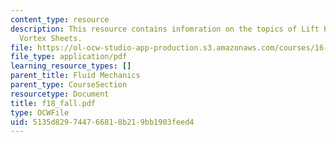 ```yaml
---
content_type: resource
description: This resource contains infomration on the topics of Lift Prediction and
  Vortex Sheets.
file: https://ol-ocw-studio-app-production.s3.amazonaws.com/courses/16-01-unified-engineering-i-ii-iii-iv-fall-2005-spring-2006/5135d829744766818b219bb1903feed4_f18_fall.pdf
file_type: application/pdf
learning_resource_types: []
parent_title: Fluid Mechanics
parent_type: CourseSection
resourcetype: Document
title: f18_fall.pdf
type: OCWFile
uid: 5135d829-7447-6681-8b21-9bb1903feed4
---
```

